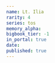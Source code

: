```yaml
---
name: Lt. Ilia
rarity: 4
series: tos
memory_alpha:
bigbook_tier: -1
in_portal: true
date:
published: true
---
```



